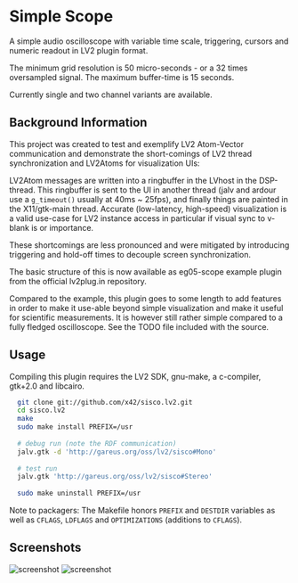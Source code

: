 Simple Scope
============

A simple audio oscilloscope with variable time scale, triggering, cursors
and numeric readout in LV2 plugin format.

The minimum grid resolution is 50 micro-seconds - or a 32 times oversampled
signal. The maximum buffer-time is 15 seconds.

Currently single and two channel variants are available.

Background Information
----------------------

This project was created to test and exemplify LV2 Atom-Vector communication
and demonstrate the short-comings of LV2 thread synchronization and LV2Atoms
for visualization UIs:

LV2Atom messages are written into a ringbuffer in the LVhost in the DSP-thread.
This ringbuffer is sent to the UI in another thread (jalv and ardour use a
`g_timeout()` usually at 40ms ~ 25fps), and finally things are painted in the
X11/gtk-main thread. Accurate (low-latency, high-speed) visualization is a
valid use-case for LV2 instance access in particular if visual sync to v-blank
is or importance.

These shortcomings are less pronounced and were mitigated by introducing
triggering and hold-off times to decouple screen synchronization.

The basic structure of this is now available as eg05-scope example plugin
from the official lv2plug.in repository.

Compared to the example, this plugin goes to some length to add features in
order to make it use-able beyond simple visualization and make it useful
for scientific measurements. It is however still rather simple compared to
a fully fledged oscilloscope. See the TODO file included with the source.

Usage
-----

Compiling this plugin requires the LV2 SDK, gnu-make, a c-compiler,
gtk+2.0 and libcairo.

```bash
  git clone git://github.com/x42/sisco.lv2.git
  cd sisco.lv2
  make
  sudo make install PREFIX=/usr
  
  # debug run (note the RDF communication)
  jalv.gtk -d 'http://gareus.org/oss/lv2/sisco#Mono'
  
  # test run
  jalv.gtk 'http://gareus.org/oss/lv2/sisco#Stereo'
  
  sudo make uninstall PREFIX=/usr
```

Note to packagers: The Makefile honors `PREFIX` and `DESTDIR` variables as well
as `CFLAGS`, `LDFLAGS` and `OPTIMIZATIONS` (additions to `CFLAGS`).


Screenshots
-----------

![screenshot](https://raw.github.com/x42/sisco.lv2/master/sisco1.png "Screenshot Slow")
![screenshot](https://raw.github.com/x42/sisco.lv2/master/sisco2.png "Screenshot Fast")
